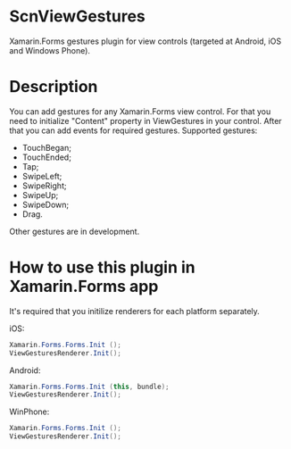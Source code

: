 ScnViewGestures
======================
Xamarin.Forms gestures plugin for view controls (targeted at Android, iOS and Windows Phone).

Description
===========================================
You can add gestures for any Xamarin.Forms view control. For that you need to initialize "Content" property in ViewGestures in your control. After that you can add events for required gestures.
Supported gestures:
- TouchBegan;
- TouchEnded;
- Tap;
- SwipeLeft;
- SwipeRight;
- SwipeUp;
- SwipeDown;
- Drag.

Other gestures are in development.

How to use this plugin in Xamarin.Forms app
===========================================

It's required that you initilize renderers for each platform separately.

iOS:
```cs
Xamarin.Forms.Forms.Init ();
ViewGesturesRenderer.Init();
```
Android:
```cs
Xamarin.Forms.Forms.Init (this, bundle);
ViewGesturesRenderer.Init();
```
WinPhone:
```cs
Xamarin.Forms.Forms.Init ();
ViewGesturesRenderer.Init();
```
